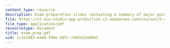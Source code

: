 ```yaml
---
content_type: resource
description: Exam preparation slides containing a summary of major points.
file: https://ol-ocw-studio-app-production.s3.amazonaws.com/courses/5-46-organic-structure-determination-spring-2007/1ccb1483e448f09e49fcc665d224d6b1_exam_prep.pdf
file_type: application/pdf
resourcetype: Document
title: exam_prep.pdf
uid: 1ccb1483-e448-f09e-49fc-c665d224d6b1
---
```

